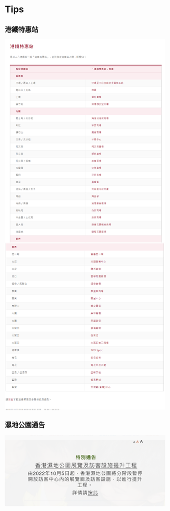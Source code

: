 # Tips
## 港鐵特惠站
![港鐵特惠站](./img/tips1.png "港鐵特惠站")
![港鐵特惠站](./img/tips2.png "港鐵特惠站")
## 濕地公園通告
[![濕地公園通告](./img/park.png)](https://www.wetlandpark.gov.hk/tc/whatsnew/1812)